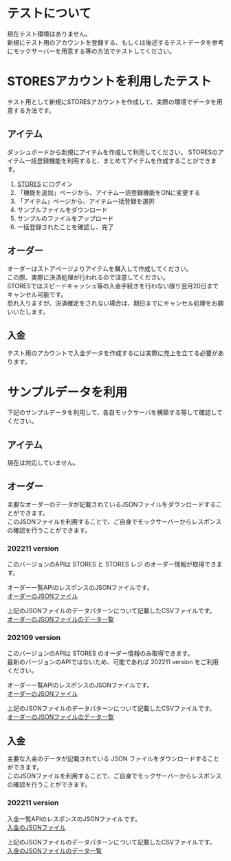 # テストについて
現在テスト環境はありません。  
新規にテスト用のアカウントを登録する、もしくは後述するテストデータを参考にモックサーバーを用意する等の方法でテストしてください。

# STORESアカウントを利用したテスト
テスト用として新規にSTORESアカウントを作成して、実際の環境でデータを用意する方法です。

## アイテム
ダッシュボードから新規にアイテムを作成して利用してください。
STORESのアイテム一括登録機能を利用すると、まとめてアイテムを作成することができます。

1. [STORES](https://stores.jp/ec) にログイン
1. 「機能を追加」ページから、アイテム一括登録機能をONに変更する
1. 「アイテム」ページから、アイテム一括登録を選択
1. サンプルファイルをダウンロード
1. サンプルのファイルをアップロード
1. 一括登録されたことを確認し、完了

## オーダー
オーダーはストアページよりアイテムを購入して作成してください。  
この際、実際に決済処理が行われるので注意してください。  
STORESではスピードキャッシュ等の入金手続きを行わない限り翌月20日までキャンセル可能です。  
恐れ入りますが、決済確定をされない場合は、期日までにキャンセル処理をお願いいたします。  

## 入金
テスト用のアカウントで入金データを作成するには実際に売上を立てる必要があります。

# サンプルデータを利用
下記のサンプルデータを利用して、各自モックサーバを構築する等して確認してください。

## アイテム
現在は対応していません。

## オーダー
主要なオーダーのデータが記載されているJSONファイルをダウンロードすることができます。  
このJSONファイルを利用することで、ご自身でモックサーバーからレスポンスの確認を行うことができます。

### 202211 version 
このバージョンのAPIは STORES と STORES レジ のオーダー情報が取得できます。  

オーダー一覧APIのレスポンスのJSONファイルです。  
[オーダーのJSONファイル](test-data/202211/orders.json)  

上記のJSONファイルのデータパターンについて記載したCSVファイルです。  
[オーダーのJSONファイルのデータ一覧](test-data/202211/order-data-pattern.csv)  

### 202109 version
このバージョンのAPIは STORES のオーダー情報のみ取得できます。  
最新のバージョンのAPIではないため、可能であれば 202211 version をご利用ください。  

オーダー一覧APIのレスポンスのJSONファイルです。  
[オーダーのJSONファイル](test-data/202109/orders.json)  

上記のJSONファイルのデータパターンについて記載したCSVファイルです。  
[オーダーのJSONファイルのデータ一覧](test-data/202109/order-data-pattern.csv)

## 入金
主要な入金のデータが記載されている JSON ファイルをダウンロードすることができます。  
このJSONファイルを利用することで、ご自身でモックサーバーからレスポンスの確認を行うことができます。  

### 202211 version 
入金一覧APIのレスポンスのJSONファイルです。  
[入金のJSONファイル](test-data/202211/remittances.json)  

上記のJSONファイルのデータパターンについて記載したCSVファイルです。  
[入金のJSONファイルのデータ一覧](test-data/202211/remittance-data-pattern.csv)

